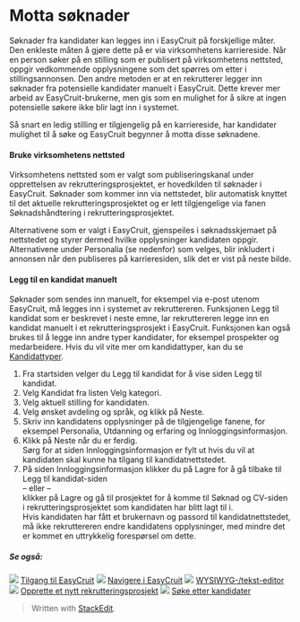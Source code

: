 # Motta søknader

Søknader fra kandidater kan legges inn i EasyCruit på forskjellige måter. Den enkleste måten å gjøre dette på er via virksomhetens karriereside. Når en person søker på en stilling som er publisert på virksomhetens nettsted, oppgir vedkommende opplysningene som det spørres om etter i stillingsannonsen. Den andre metoden er at en rekrutterer legger inn søknader fra potensielle kandidater manuelt i EasyCruit. Dette krever mer arbeid av EasyCruit-brukerne, men gis som en mulighet for å sikre at ingen potensielle søkere ikke blir lagt inn i systemet.

Så snart en ledig stilling er tilgjengelig på en karriereside, har kandidater mulighet til å søke og EasyCruit begynner å motta disse søknadene.

#### Bruke virksomhetens nettsted

Virksomhetens nettsted som er valgt som publiseringskanal under opprettelsen av rekrutteringsprosjektet, er hovedkilden til søknader i EasyCruit. Søknader som kommer inn via nettstedet, blir automatisk knyttet til det aktuelle rekrutteringsprosjektet og er lett tilgjengelige via fanen  Søknadshåndtering  i rekrutteringsprosjektet.

Alternativene som er valgt i EasyCruit, gjenspeiles i søknadsskjemaet på nettstedet og styrer dermed hvilke opplysninger kandidaten oppgir. Alternativene under  Personalia  (se nedenfor) som velges, blir inkludert i annonsen når den publiseres på karrieresiden, slik det er vist på neste bilde.

#### Legg til en kandidat manuelt

Søknader som sendes inn manuelt, for eksempel via e-post utenom EasyCruit, må legges inn i systemet av rekruttereren. Funksjonen Legg til kandidat som er beskrevet i neste emne, lar rekruttereren legge inn en kandidat manuelt i et rekrutteringsprosjekt i EasyCruit. Funksjonen kan også brukes til å legge inn andre typer kandidater, for eksempel prospekter og medarbeidere. Hvis du vil vite mer om kandidattyper, kan du se  [Kandidattyper](candidate_types.htm).

1.  Fra  startsiden  velger du  Legg til kandidat  for å vise siden  Legg til kandidat.
2.  Velg  Kandidat  fra listen  Velg kategori.
3.  Velg aktuell stilling for kandidaten.
4.  Velg ønsket avdeling og språk, og klikk på  Neste.
5.  Skriv inn kandidatens opplysninger på de tilgjengelige fanene, for eksempel  Personalia,  Utdanning og erfaring  og  Innloggingsinformasjon.
6.  Klikk på  Neste  når du er ferdig.  
    Sørg for at siden  Innloggingsinformasjon  er fylt ut hvis du vil at kandidaten skal kunne ha tilgang til kandidatnettstedet.
7.  På siden  Innloggingsinformasjon  klikker du på  Lagre  for å gå tilbake til  Legg til kandidat-siden  
    – eller –  
    klikker på  Lagre og gå til prosjektet  for å komme til  Søknad og CV-siden i rekrutteringsprosjektet som kandidaten har blitt lagt til i.  
    Hvis kandidaten har fått et brukernavn og passord til kandidatnettstedet, må ikke rekruttereren endre kandidatens opplysninger, med mindre det er kommet en uttrykkelig forespørsel om dette.

##### Se også:

![](../Resources/Images/icon-document-link.png)  [Tilgang til EasyCruit](accessing_easycruit.htm)
![](../Resources/Images/icon-document-link.png)  [Navigere i EasyCruit](navigation_in_easycruit.htm)
![](../Resources/Images/icon-document-link.png)  [WYSIWYG-/tekst-editor](wysiwyg_text_editor.htm)
![](../Resources/Images/icon-document-link.png)  [Opprette et nytt rekrutteringsprosjekt](creating_a_new_vacancy.htm)
![](../Resources/Images/icon-document-link.png)  [Søke etter kandidater](searching_for_candidates.htm)


> Written with [StackEdit](https://stackedit.io/).
<!--stackedit_data:
eyJoaXN0b3J5IjpbMTk1NDI0NzYwM119
-->